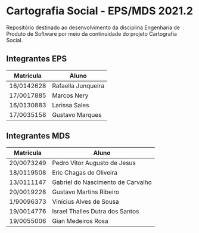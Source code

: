 # Cartografia Social - EPS/MDS 2021.2

Repositório destinado ao desenvolvimento da disciplina Engenharia de Produto de Software por meio da continuidade do projeto Cartografia Social.

## Integrantes EPS
| Matrícula | Aluno |
| -- | -- |
| 16/0142628 | Rafaella Junqueira |
| 17/0017885 | Marcos Nery |
| 16/0130883 | Larissa Sales |
| 17/0035158 | Gustavo Marques |

## Integrantes MDS
| Matrícula | Aluno |
| -- | -- |
| 20/0073249 |	Pedro Vitor Augusto de Jesus |
| 18/0119508 | Eric Chagas de Oliveira |
| 13/0111147 | Gabriel do Nascimento de Carvalho |
| 20/0019228 |	Gustavo Martins Ribeiro |
| 1/90096373 |	Vinícius Alves de Sousa |
| 19/0014776 |	Israel Thalles Dutra dos Santos |
| 19/0055006 |	Gian Medeiros Rosa |
